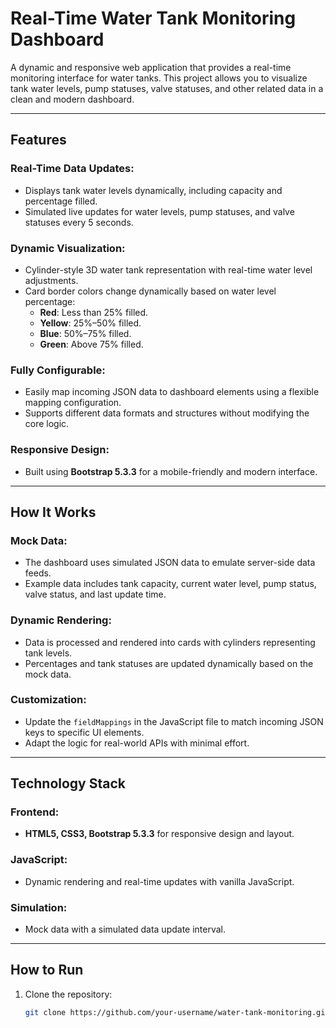 # Real-Time Water Tank Monitoring Dashboard

A dynamic and responsive web application that provides a real-time monitoring interface for water tanks. This project allows you to visualize tank water levels, pump statuses, valve statuses, and other related data in a clean and modern dashboard.

---

## Features

### Real-Time Data Updates:
- Displays tank water levels dynamically, including capacity and percentage filled.
- Simulated live updates for water levels, pump statuses, and valve statuses every 5 seconds.

### Dynamic Visualization:
- Cylinder-style 3D water tank representation with real-time water level adjustments.
- Card border colors change dynamically based on water level percentage:
  - **Red**: Less than 25% filled.
  - **Yellow**: 25%–50% filled.
  - **Blue**: 50%–75% filled.
  - **Green**: Above 75% filled.

### Fully Configurable:
- Easily map incoming JSON data to dashboard elements using a flexible mapping configuration.
- Supports different data formats and structures without modifying the core logic.

### Responsive Design:
- Built using **Bootstrap 5.3.3** for a mobile-friendly and modern interface.

---

## How It Works

### Mock Data:
- The dashboard uses simulated JSON data to emulate server-side data feeds.
- Example data includes tank capacity, current water level, pump status, valve status, and last update time.

### Dynamic Rendering:
- Data is processed and rendered into cards with cylinders representing tank levels.
- Percentages and tank statuses are updated dynamically based on the mock data.

### Customization:
- Update the `fieldMappings` in the JavaScript file to match incoming JSON keys to specific UI elements.
- Adapt the logic for real-world APIs with minimal effort.

---

## Technology Stack

### Frontend:
- **HTML5, CSS3, Bootstrap 5.3.3** for responsive design and layout.

### JavaScript:
- Dynamic rendering and real-time updates with vanilla JavaScript.

### Simulation:
- Mock data with a simulated data update interval.

---

## How to Run

1. Clone the repository:
   ```bash
   git clone https://github.com/your-username/water-tank-monitoring.git

